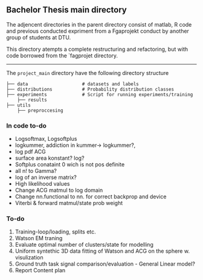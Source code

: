 ## Bachelor Thesis main directory

The adjencent directories in the parent directory consist of matlab, R code and previous conducted expriment from a Fgaprojekt conduct by another group of students at DTU.

This directory atempts a complete restructuring and refactoring, but with code borrowed from the `fagprojet directory.
___

The `project_main` directory have the following directory structure

    ├── data                    # datasets and labels
    ├── distributions           # Probability distribution classes
    ├── experiments             # Script for running experiments/training
        ├── results
    ├── utils
        ├── preproccesing


### In code to-do
* Logsoftmax, Logsoftplus
* logkummer, addiction in kummer-> logkummer?,
* log pdf ACG
* surface area konstant? log?
* Softplus conataint 0 wich is not  pos definite
* all n! to Gamma?
* log of an inverse matrix?
* High likelihood values
* Change ACG matmul to log domain
* Change nn.functional to nn. for correct backprop and device
* Viterbi & forward matmul/state prob weight

### To-do
1. Training-loop/loading, splits etc.
2. Watson EM traning
2. Evaluate optimal number of clusters/state for modelling
3. Uniform syntethic 3D data fitting of Watson and ACG on the sphere w. visulization
4. Ground truth task signal comparison/evaluation - General Linear model?
5. Report Content plan
